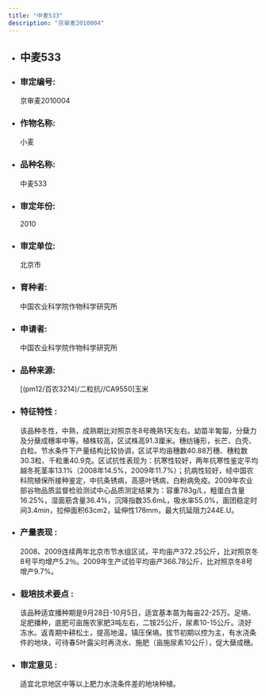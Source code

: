 ```yaml
---
title: "中麦533"
description: "京审麦2010004"
---
```

* ## 中麦533
* ###  审定编号:  
   京审麦2010004

*  ### 作物名称:  
   小麦

*   ###  品种名称: 
    中麦533

*   ### 审定年份: 
    2010

*   ### 审定单位:  
    北京市

*   ### 育种者:  
    中国农业科学院作物科学研究所

*   ### 申请者:  
    中国农业科学院作物科学研究所

*   ### 品种来源:  
    [(pm12/百农3214)/二粒抗//CA9550]玉米

*   ### 特征特性 : 
    该品种冬性，中熟，成熟期比对照京冬8号晚熟1天左右。幼苗半匍匐，分蘖力及分蘖成穗率中等。植株较高，区试株高91.3厘米。穗纺锤形，长芒、白壳、白粒。节水条件下产量结构比较协调，区试平均亩穗数40.88万穗、穗粒数30.3粒、千粒重40.9克。区试抗性表现为：抗寒性较好，两年抗寒性鉴定平均越冬死茎率13.1%（2008年14.5%，2009年11.7%）；抗病性较好，经中国农科院植保所接种鉴定，中抗条锈病，高感叶锈病，白粉病免疫。2009年农业部谷物品质监督检验测试中心品质测定结果为：容重783g/L，粗蛋白含量16.25%，湿面筋含量36.4%，沉降指数35.6mL，吸水率55.0%，面团稳定时间3.4min，拉伸面积63cm2，延伸性178mm，最大抗延阻力244E.U。

*   ### 产量表现 : 
    2008、2009连续两年北京市节水组区试，平均亩产372.25公斤，比对照京冬8号平均增产5.2％。2009年生产试验平均亩产366.78公斤，比对照京冬8号增产9.7%。

*   ### 栽培技术要点 : 
    该品种适宜播种期是9月28日-10月5日，适宜基本苗为每亩22-25万。足墒、足肥播种，底肥可亩施农家肥3吨左右，二铵25公斤，尿素10-15公斤。浇好冻水。返青期中耕松土，提高地温，镇压保墒。拔节初期以控为主，有水浇条件的地块，可待春5叶露尖时再浇水、施肥（亩施尿素10公斤），促大蘖成穗。

*   ### 审定意见 : 
    适宜北京地区中等以上肥力水浇条件差的地块种植。

